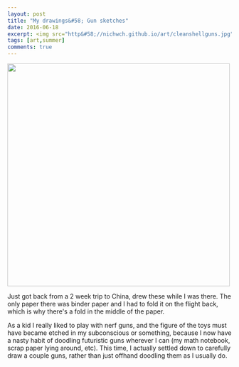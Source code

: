 ```yaml
---
layout: post
title: "My drawings&#58; Gun sketches"
date: 2016-06-18
excerpt: <img src="http&#58;//nichwch.github.io/art/cleanshellguns.jpg" style="height&#58; 250px;"/>
tags: [art,summer]
comments: true
---
```

<a href="http://nichwch.github.io/art/cleanshellguns.jpg"><img src="http://nichwch.github.io/art/cleanshellguns.jpg" style="height: 500px;"/></a>   

Just got back from a 2 week trip to China, drew these while I was there. The only paper there was binder paper and I had to fold it on the flight back, which is why there's a fold in the middle of the paper.          

As a kid I really liked to play with nerf guns, and the figure of the toys must have became etched in my subconscious or something, because I now have a nasty habit of doodling futuristic guns wherever I can (my math notebook, scrap paper lying around, etc).
This time, I actually settled down to carefully draw a couple guns, rather than just offhand doodling them as I usually do.
